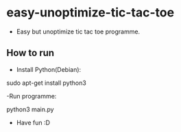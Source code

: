 # easy-unoptimize-tic-tac-toe
  - Easy but unoptimize tic tac toe programme.
## How to run
  - Install Python(Debian):
  
  sudo apt-get install python3
  
  -Run programme:
  
  python3 main.py
  
  - Have fun :D
